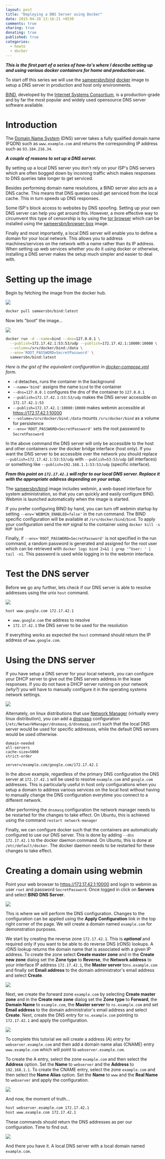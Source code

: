 ```yaml
---
layout: post
title: "Deploying a DNS Server using Docker"
date: 2015-04-28 13:16:21 +0530
comments: true
sharing: true
donating: true
published: true
categories:
  - howto
  - docker
---
```


***This is the first part of a series of how-to's where I describe setting up and using various docker containers for home and production use.***

To start off this series we will use the [sameersbn/bind](https://github.com/sameersbn/docker-bind) [docker](https://www.docker.com/) image to setup a DNS server in production and host only environments.

[BIND](https://www.isc.org/downloads/bind/), developed by the [Internet Systems Consortium](http://www.isc.org/), is a production-grade and by far the most popular and widely used opensource DNS server software available.

<!-- more -->

# Introduction

The [Domain Name System](http://en.wikipedia.org/wiki/Domain_Name_System) (DNS) server takes a fully qualified domain name (FQDN) such as `www.example.com` and returns the corresponding IP address such as `93.184.216.34`.

***A couple of reasons to set up a DNS server.***

By setting up a local DNS server you don't rely on your ISP's DNS servers which are often bogged down by incoming traffic which makes responses to DNS queries take longer to get serviced.

Besides performing domain name resolutions, a BIND server also acts as a DNS cache. This means that DNS queries could get serviced from the local cache. This in turn speeds up DNS responses.

Some ISP's block access to websites by DNS spoofing. Setting up your own DNS server can help you get around this. However, a more effective way to circumvent this type of censorship is by using the [tor browser](https://www.torproject.org/projects/torbrowser.html.en) which can be installed using the [sameersbn/browser-box](https://github.com/sameersbn/docker-browser-box) image.

Finally and most importantly, a local DNS server will enable you to define a domain for your local network. This allows you to address machines/services on the network with a name rather than its IP address. When setting up web services whether you do it using docker or otherwise, installing a DNS server makes the setup much simpler and easier to deal with.

# Setting up the image

Begin by fetching the image from the docker hub.

<img src="/images/20150428130638-docker-pull-bind.gif" class="window-generic">

```bash
docker pull sameersbn/bind:latest
```

Now lets "boot" the image...

<img src="/images/20150428130816-docker-run-bind.gif" class="window-generic">

```bash
docker run -d --name=bind --dns=127.0.0.1 \
  --publish=172.17.42.1:53:53/udp --publish=172.17.42.1:10000:10000 \
  --volume=/srv/docker/bind:/data \
  --env='ROOT_PASSWORD=SecretPassword' \
  sameersbn/bind:latest
```

*Here is the gist of the equivalent configuration in [docker-compose.yml](https://gist.github.com/sameersbn/ea4692d9a8ee7accd6b3) form.*

- `-d` detaches, runs the container in the background
- `--name='bind'` assigns the name `bind` to the container
- `--dns=127.0.0.1` configures the dns of the container to `127.0.0.1`
- `--publish=172.17.42.1:53:53/udp` makes the DNS server accessible on `172.17.42.1:53`
- `--publish=172.17.42.1:10000:10000` makes webmin accessible at https://172.17.42.1:10000
- `--volume=/srv/docker/bind:/data` mounts `/srv/docker/bind` as a volume for persistence
- `--env='ROOT_PASSWORD=SecretPassword'` sets the root password to `SecretPassword`

In the above command the DNS server will only be accessible to the host and other containers over the docker bridge interface (host only). If you want the DNS server to be accessible over the network you should replace `--publish=172.17.42.1:53:53/udp` with `--publish=53:53/udp` (all interfaces) or something like `--publish=192.168.1.1:53:53/udp` (specific interface).

***From this point on `172.17.42.1` will refer to our local DNS server. Replace it with the appropriate address depending on your setup.***

The [sameersbn/bind](https://github.com/sameersbn/docker-bind) image includes webmin, a web-based interface for system administration, so that you can quickly and easily configure BIND. Webmin is launched automatically when the image is started.

If you prefer configuring BIND by hand, you can turn off webmin startup by setting `--env='WEBMIN_ENABLED=false'` in the run command. The BIND specific configuration will be available at `/srv/docker/bind/bind`. To apply your configuration send the `HUP` signal to the container using `docker kill -s HUP bind`

Finally, if `--env='ROOT_PASSWORD=SecretPassword'` is not specified in the run command, a random password is generated and assigned for the root user which can be retrieved with `docker logs bind 2>&1 | grep '^User: ' | tail -n1`. This password is used while logging in to the webmin interface.

# Test the DNS server

Before we go any further, lets check if our DNS server is able to resolve addresses using the unix `host` command.

<img src="/images/20150428131001-dns-server-test.gif" class="window-generic">

```bash
host www.google.com 172.17.42.1
```

- `www.google.com` the address to resolve
- `172.17.42.1` the DNS server to be used for the resolution

If everything works as expected the `host` command should return the IP address of `www.google.com`.

# Using the DNS server

If you have setup a DNS server for your local network, you can configure your DHCP server to give out the DNS servers address in the lease responses. If you do not have a DHCP server running on your network *(why?)* you will have to manually configure it in the operating systems network settings.

<img src="/images/20150428131129-dns-network-configuration.gif" class="window-generic">

Alternately, on linux distributions that use [Network Manager](https://wiki.gnome.org/Projects/NetworkManager) (virtually every linux distribution), you can add a [dnsmasq](http://www.thekelleys.org.uk/dnsmasq/doc.html) configuration (`/etc/NetworkManager/dnsmasq.d/dnsmasq.conf`) such that the local DNS server would be used for specific addresses, while the default DNS servers would be used otherwise.

```
domain-needed
all-servers
cache-size=5000
strict-order

server=/example.com/google.com/172.17.42.1
```

In the above example, regardless of the primary DNS configuration the DNS server at `172.17.42.1` will be used to resolve `example.com` and `google.com` addresses. This is particularly useful in host only configurations when you setup a domain to address various services on the local host without having to manually change the DNS configuration everytime you connect to a different network.

After performing the `dnsmasq` configuration the network manager needs to be restarted for the changes to take effect. On Ubuntu, this is achieved using the command `restart network-manager`

Finally, we can configure docker such that the containers are automatically configured to use our DNS server. This is done by adding `--dns 172.17.42.1` to the docker daemon command. On Ubuntu, this is done at `/etc/default/docker`. The docker daemon needs to be restarted for these changes to take effect.

# Creating a domain using webmin

Point your web browser to https://172.17.42.1:10000 and login to webmin as user `root` and password `SecretPassword`. Once logged in click on **Servers** and select **BIND DNS Server**.

<img src="/images/20150428131223-webmin-login.gif" class="window-firefox">

This is where we will perform the DNS configuration. Changes to the configuration can be applied using the **Apply Configuration** link in the top right corner of the page. We will create a domain named `example.com` for demonstration purposes.

We start by creating the reverse zone `172.17.42.1`. This is ***optional*** and required only if you want to be able to do reverse DNS (rDNS) lookups. A rDNS lookup returns the domain name that is associated with a given IP address. To create the zone select **Create master zone** and in the **Create new zone** dialog set the **Zone type** to **Reverse**, the **Network address** to your interface IP address `172.17.42.1`, the **Master server** to`ns.example.com` and finally set **Email address** to the domain administrator's email address and select **Create**.

<img src="/images/20150428131314-webmin-bind-reverse-zone.gif" class="window-firefox">

Next, we create the forward zone `example.com` by selecting **Create master zone** and in the **Create new zone** dialog set the **Zone type** to **Forward**, the **Domain Name** to `example.com`, the **Master server** to `ns.example.com` and set **Email address** to the domain administrator's email address and select **Create**. Next, create the DNS entry for `ns.example.com` pointing to `172.17.42.1` and apply the configuration.

<img src="/images/20150428131339-webmin-bind-forward-zone.gif" class="window-firefox">

To complete this tutorial we will create a address (A) entry for `webserver.example.com` and then add a domain name alias (CNAME) entry `www.example.com` which will point to `webserver.example.com`.

To create the A entry, select the zone `example.com` and then select the **Address** option. Set the **Name** to `webserver` and the **Address** to `192.168.1.1`. To create the CNAME entry, select the zone `example.com` and then select the **Name Alias** option. Set the **Name** to `www` and the **Real Name** to `webserver` and apply the configuration.

<img src="/images/20150428131424-webmin-bind-sample-entries.gif" class="window-firefox">

And now, the moment of truth...

```bash
host webserver.example.com 172.17.42.1
host www.example.com 172.17.42.1
```

These commands should return the DNS addresses as per our configuration. Time to find out.

<img src="/images/20150428131518-dns-server-test2.gif" class="window-generic">

And there you have it. A local DNS server with a local domain named `example.com`.

